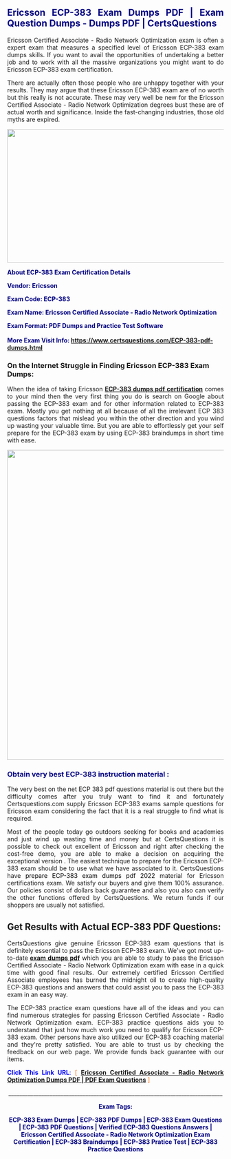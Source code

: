 <h2 style="text-align: justify;"><span style="color: #000080;">Ericsson ECP-383 Exam Dumps PDF | Exam Question Dumps - Dumps PDF | CertsQuestions</span></h2>
<p style="text-align: justify;">Ericsson Certified Associate - Radio Network Optimization exam is often a expert exam that measures a specified level of Ericsson  ECP-383 exam dumps skills. If you want to avail the opportunities of undertaking a better job and to work with all the massive organizations you might want to do Ericsson ECP-383 exam certification.</p>
<p style="text-align: justify;">There are actually often those people who are unhappy together with your results. They may argue that these Ericsson  ECP-383 exam are of no worth but this really is not accurate. These may very well be new for the Ericsson Certified Associate - Radio Network Optimization degrees bust these are of actual worth and significance. Inside the fast-changing industries, those old myths are expired.</p>
<p><img style="display: block; margin-left: auto; margin-right: auto;" src="https://i.imgur.com/eaP4ae9.png" width="840" height="310" /></p>
<p><span style="color: #000080;"><strong>About ECP-383 Exam Certification Details</strong></span></p>
<p><span style="color: #000080;"><strong>Vendor: Ericsson<br /></strong></span></p>
<p><span style="color: #000080;"><strong>Exam Code: ECP-383</strong></span></p>
<p><span style="color: #000080;"><strong>Exam Name: Ericsson Certified Associate - Radio Network Optimization</strong></span></p>
<p><span style="color: #000080;"><strong>Exam Format: PDF Dumps and Practice Test Software<br /><br />More Exam Visit Info: <span style="color: #ff6600;"><a href="https://www.certsquestions.com/ECP-383-pdf-dumps.html">https://www.certsquestions.com/ECP-383-pdf-dumps.html</a></span></strong></span></p>
<h3>On the Internet Struggle in Finding Ericsson ECP-383 Exam Dumps:</h3>
<p style="text-align: justify;">When the idea of taking Ericsson <a href="https://www.certsquestions.com/ECP-383-pdf-dumps.html"><strong> ECP-383 dumps pdf certification</strong></a> comes to your mind then the very first thing you do is search on Google about passing the ECP-383 exam and for other information related to ECP-383 exam. Mostly you get nothing at all because of all the irrelevant ECP 383 questions factors that mislead you within the other direction and you wind up wasting your valuable time. But you are able to effortlessly get your self prepare for the ECP-383 exam by using ECP-383 braindumps in short time with ease.</p>
<p><a href="https://www.certsquestions.com/ECP-383-pdf-dumps.html"><img style="display: block; margin-left: auto; margin-right: auto;" src="https://i.imgur.com/pxhoKQ2.png" width="720" /></a></p>
<h3><span style="color: #000080;">Obtain very best  ECP-383 instruction material :</span></h3>
<p style="text-align: justify;">The very best on the net ECP 383 pdf questions material is out there but the difficulty comes after you truly want to find it and fortunately Certsquestions.com supply Ericsson ECP-383 exams sample questions for Ericsson  exam considering the fact that it is a real struggle to find what is required.</p>
<p style="text-align: justify;">Most of the people today go outdoors seeking for books and academies and just wind up wasting time and money but at CertsQuestions it is possible to check out excellent of Ericsson  and right after checking the cost-free demo, you are able to make a decision on acquiring the exceptional version . The easiest technique to prepare for the Ericsson ECP-383 exam should be to use what we have associated to it. CertsQuestions have <span style="color: #000000;">prepare ECP-383 exam dumps pdf 2022</span> material for Ericsson certifications exam. We satisfy our buyers and give them 100% assurance. Our policies consist of dollars back guarantee and also you also can verify the other functions offered by CertsQuestions. We return funds if our shoppers are usually not satisfied.</p>
<h2>Get Results with Actual ECP-383 PDF Questions:</h2>
<p style="text-align: justify;">CertsQuestions give genuine Ericsson ECP-383 exam questions that is definitely essential to pass the Ericsson  ECP-383 exam. We've got most up-to-date<strong>&nbsp;<a href="https://www.certsquestions.com/">exam dumps pdf</a></strong>&nbsp;which you are able to study to pass the Ericsson Certified Associate - Radio Network Optimization exam with ease in a quick time with good final results. Our extremely certified Ericsson Certified Associate employees has burned the midnight oil to create high-quality ECP-383 questions and answers that could assist you to pass the ECP-383 exam in an easy way.</p>
<p style="text-align: justify;">The ECP-383 practice exam questions have all of the ideas and you can find numerous strategies for passing Ericsson Certified Associate - Radio Network Optimization exam. ECP-383 practice questions aids you to understand that just how much work you need to qualify for Ericsson  ECP-383 exam. Other persons have also utilized our ECP-383 coaching material and they're pretty satisfied. You are able to trust us by checking the feedback on our web page. We provide funds back guarantee with our items.</p>
<p style="text-align: justify;"><span style="color: #0000ff;"><strong>Click This Link URL</strong>:</span> <span style="color: #ff6600;">[ <strong><a href="https://www.certsquestions.com/ericsson-certified-associate-certification.html">Ericsson Certified Associate - Radio Network Optimization Dumps PDF | PDF Exam Questions</a></strong> ]</span></p>
<p style="text-align: center;">______________________________________________________________________________</p>
<p style="text-align: center;"><span style="color: #000080;"><strong>Exam Tags:</strong></span></p>
<p style="text-align: center;"><span style="color: #000080;"><strong>ECP-383 Exam Dumps | ECP-383 PDF Dumps | ECP-383 Exam Questions | ECP-383 PDF Questions | Verified ECP-383 Questions Answers | Ericsson Certified Associate - Radio Network Optimization Exam Certification | ECP-383 Braindumps | ECP-383 Pratice Test | ECP-383 Practice Questions</strong></span></p>
